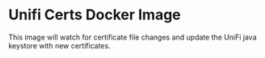# Unifi Certs Docker Image

This image will watch for certificate file changes and update the UniFi java keystore with new certificates.